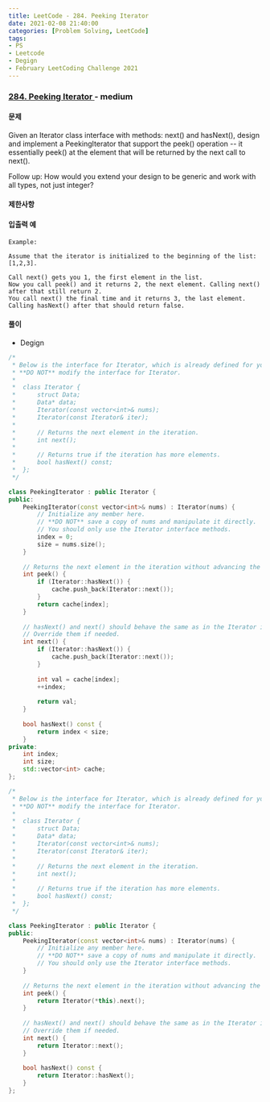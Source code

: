 ```yaml
---
title: LeetCode - 284. Peeking Iterator
date: 2021-02-08 21:40:00
categories: [Problem Solving, LeetCode]
tags:
- PS
- Leetcode
- Degign
- February LeetCoding Challenge 2021
---
```


### [ 284. Peeking Iterator ](https://leetcode.com/problems/peeking-iterator/) - medium

#### 문제

Given an Iterator class interface with methods: next() and hasNext(), design and implement a PeekingIterator that support the peek() operation -- it essentially peek() at the element that will be returned by the next call to next().


Follow up: How would you extend your design to be generic and work with all types, not just integer?

#### 제한사항

#### 입출력 예

```
Example:

Assume that the iterator is initialized to the beginning of the list: [1,2,3].

Call next() gets you 1, the first element in the list.
Now you call peek() and it returns 2, the next element. Calling next() after that still return 2. 
You call next() the final time and it returns 3, the last element. 
Calling hasNext() after that should return false.
```

#### 풀이
- Degign

```cpp
/*
 * Below is the interface for Iterator, which is already defined for you.
 * **DO NOT** modify the interface for Iterator.
 *
 *  class Iterator {
 *		struct Data;
 * 		Data* data;
 *		Iterator(const vector<int>& nums);
 * 		Iterator(const Iterator& iter);
 *
 * 		// Returns the next element in the iteration.
 *		int next();
 *
 *		// Returns true if the iteration has more elements.
 *		bool hasNext() const;
 *	};
 */

class PeekingIterator : public Iterator {
public:
	PeekingIterator(const vector<int>& nums) : Iterator(nums) {
	    // Initialize any member here.
	    // **DO NOT** save a copy of nums and manipulate it directly.
	    // You should only use the Iterator interface methods.
	    index = 0;
        size = nums.size();
	}
	
    // Returns the next element in the iteration without advancing the iterator.
	int peek() {
        if (Iterator::hasNext()) {
            cache.push_back(Iterator::next());
        }
        return cache[index];
	}
	
	// hasNext() and next() should behave the same as in the Iterator interface.
	// Override them if needed.
	int next() {
        if (Iterator::hasNext()) {
            cache.push_back(Iterator::next());
        }
        
        int val = cache[index];
        ++index;
        
	    return val;
	}
	
	bool hasNext() const {
	    return index < size;
	}
private:
    int index;
    int size;
    std::vector<int> cache;
};
```

```cpp
/*
 * Below is the interface for Iterator, which is already defined for you.
 * **DO NOT** modify the interface for Iterator.
 *
 *  class Iterator {
 *		struct Data;
 * 		Data* data;
 *		Iterator(const vector<int>& nums);
 * 		Iterator(const Iterator& iter);
 *
 * 		// Returns the next element in the iteration.
 *		int next();
 *
 *		// Returns true if the iteration has more elements.
 *		bool hasNext() const;
 *	};
 */

class PeekingIterator : public Iterator {
public:
	PeekingIterator(const vector<int>& nums) : Iterator(nums) {
	    // Initialize any member here.
	    // **DO NOT** save a copy of nums and manipulate it directly.
	    // You should only use the Iterator interface methods.
	}
	
    // Returns the next element in the iteration without advancing the iterator.
	int peek() {
        return Iterator(*this).next();
	}
	
	// hasNext() and next() should behave the same as in the Iterator interface.
	// Override them if needed.
	int next() {
	    return Iterator::next();
	}
	
	bool hasNext() const {
	    return Iterator::hasNext();
	}
};
```
